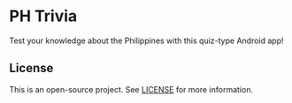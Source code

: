 # PH Trivia

Test your knowledge about the Philippines with this quiz-type Android app!

## License

This is an open-source project. See [LICENSE](LICENSE) for more information.